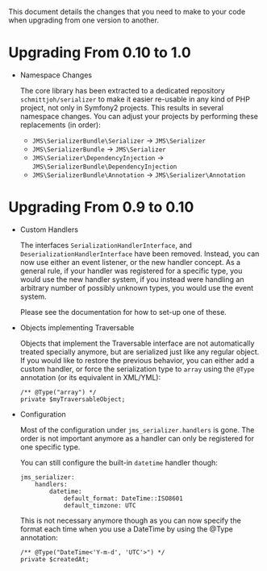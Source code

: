 This document details the changes that you need to make to your code
when upgrading from one version to another.

Upgrading From 0.10 to 1.0
==========================

- Namespace Changes

    The core library has been extracted to a dedicated repository ``schmittjoh/serializer``
    to make it easier re-usable in any kind of PHP project, not only in Symfony2 projects.
    This results in several namespace changes. You can adjust your projects by performing
    these replacements (in order):

    - ``JMS\SerializerBundle\Serializer`` -> ``JMS\Serializer``
    - ``JMS\SerializerBundle`` -> ``JMS\Serializer``
    - ``JMS\Serializer\DependencyInjection`` -> ``JMS\SerializerBundle\DependencyInjection``
    - ``JMS\SerializerBundle\Annotation`` -> ``JMS\Serializer\Annotation``

Upgrading From 0.9 to 0.10
==========================

- Custom Handlers

    The interfaces ``SerializationHandlerInterface``, and ``DeserializationHandlerInterface``
    have been removed. Instead, you can now use either an event listener, or the new handler
    concept. As a general rule, if your handler was registered for a specific type, you
    would use the new handler system, if you instead were handling an arbitrary number of
    possibly unknown types, you would use the event system.

    Please see the documentation for how to set-up one of these.

- Objects implementing Traversable

    Objects that implement the Traversable interface are not automatically treated specially
    anymore, but are serialized just like any regular object. If you would like to restore the
    previous behavior, you can either add a custom handler, or force the serialization type 
    to ``array`` using the ``@Type`` annotation (or its equivalent in XML/YML):

    ```
    /** @Type("array") */
    private $myTraversableObject;
    ```

- Configuration

    Most of the configuration under ``jms_serializer.handlers`` is gone. The order is not
    important anymore as a handler can only be registered for one specific type.

    You can still configure the built-in ``datetime`` handler though:

    ```
    jms_serializer:
        handlers:
            datetime:
                default_format: DateTime::ISO8601
                default_timzone: UTC
    ```

    This is not necessary anymore though as you can now specify the format each time when
    you use a DateTime by using the @Type annotation:

    ```
    /** @Type("DateTime<'Y-m-d', 'UTC'>") */
    private $createdAt;
    ```
